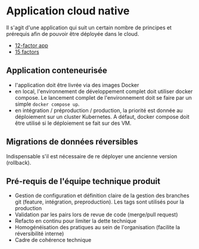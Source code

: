 # Application cloud native

Il s'agit d'une application qui suit un certain nombre de principes et prérequis afin de pouvoir être déployée dans le cloud.

- [12-factor app](https://12factor.net/fr/)
- [15 factors](https://developer.ibm.com/articles/15-factor-applications/#the-additional-factors-and-why-they-are-important1)


## Application conteneurisée

- l'application doit être livrée via des images Docker
- en local, l'environnement de développement complet doit utiliser docker compose. Le lancement complet de l'environnement doit se faire par un simple `docker compose up`.
- en intégration / préproduction / production, la priorité est donnée au déploiement sur un cluster Kubernetes. A défaut, docker compose doit être utilisé si le déploiement se fait sur des VM.

## Migrations de données réversibles

Indispensable s'il est nécessaire de re déployer une ancienne version (rollback).

## Pré-requis de l'équipe technique produit

- Gestion de configuration et définition claire de la gestion des branches git (feature, intégration, preproduction). Les tags sont utilisés pour la production
- Validation par les pairs lors de revue de code (merge/pull request)
- Refacto en continu pour limiter la dette technique
- Homogénéisation des pratiques au sein de l'organisation (facilite la réversibilité interne)
- Cadre de cohérence technique
